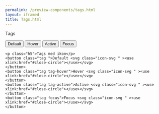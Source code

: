 ```yaml
--- 
permalink: /preview-components/tags.html
layout: iframed 
title: Tags.html
---
```

<div class="container">
    <p class="h5">Tags</p>
    <button class="tag ">Default </button>
    <button class="tag tag-hover">Hover </button>
    <button class="tag tag-active">Active </button>
    <button class="tag focus">Focus </button>

    <p class="h5">Tags med ikon</p>
    <button class="tag ">Default <svg class="icon-svg " ><use xlink:href="#close-circle"></use></svg>
    </button>
    <button class="tag tag-hover">Hover <svg class="icon-svg " ><use xlink:href="#close-circle"></use></svg>
    </button>
    <button class="tag tag-active">Active <svg class="icon-svg " ><use xlink:href="#close-circle"></use></svg>
    </button>
    <button class="tag focus">Focus <svg class="icon-svg " ><use xlink:href="#close-circle"></use></svg>
    </button>
</div>